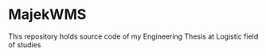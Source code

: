 MajekWMS
========

This repository holds source code of my Engineering Thesis at Logistic field of studies